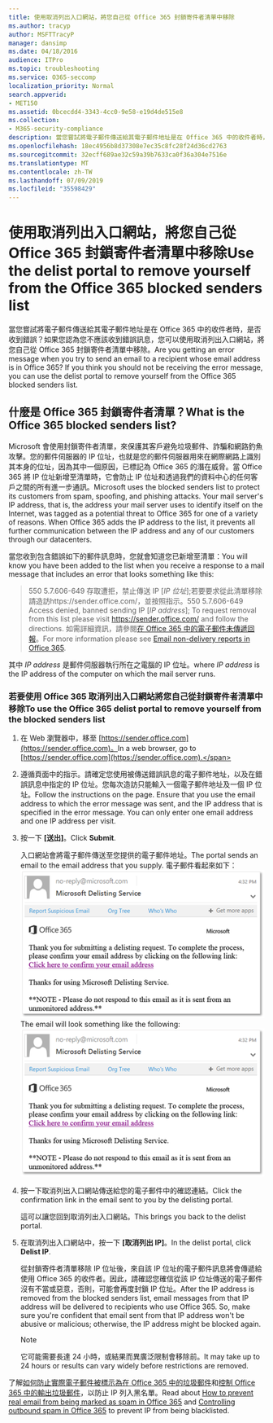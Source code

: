 ```yaml
---
title: 使用取消列出入口網站，將您自己從 Office 365 封鎖寄件者清單中移除
ms.author: tracyp
author: MSFTTracyP
manager: dansimp
ms.date: 04/18/2016
audience: ITPro
ms.topic: troubleshooting
ms.service: O365-seccomp
localization_priority: Normal
search.appverid:
- MET150
ms.assetid: 0bcecdd4-3343-4cc0-9e58-e19d4de515e8
ms.collection:
- M365-security-compliance
description: 當您嘗試將電子郵件傳送給其電子郵件地址是在 Office 365 中的收件者時，是否收到錯誤？如果您認為您不應該收到錯誤訊息，您可以使用取消列出入口網站，將您自己從 Office 365 封鎖寄件者清單中移除。
ms.openlocfilehash: 18ec4956b8d37308e7ec35c8fc28f24d36cd2763
ms.sourcegitcommit: 32ecff689ae32c59a39b7633ca0f36a304e7516e
ms.translationtype: MT
ms.contentlocale: zh-TW
ms.lasthandoff: 07/09/2019
ms.locfileid: "35598429"
---
```

# <a name="use-the-delist-portal-to-remove-yourself-from-the-office-365-blocked-senders-list"></a><span data-ttu-id="c66c8-104">使用取消列出入口網站，將您自己從 Office 365 封鎖寄件者清單中移除</span><span class="sxs-lookup"><span data-stu-id="c66c8-104">Use the delist portal to remove yourself from the Office 365 blocked senders list</span></span>

<span data-ttu-id="c66c8-p102">當您嘗試將電子郵件傳送給其電子郵件地址是在 Office 365 中的收件者時，是否收到錯誤？如果您認為您不應該收到錯誤訊息，您可以使用取消列出入口網站，將您自己從 Office 365 封鎖寄件者清單中移除。</span><span class="sxs-lookup"><span data-stu-id="c66c8-p102">Are you getting an error message when you try to send an email to a recipient whose email address is in Office 365? If you think you should not be receiving the error message, you can use the delist portal to remove yourself from the Office 365 blocked senders list.</span></span>
  
## <a name="what-is-the-office-365-blocked-senders-list"></a><span data-ttu-id="c66c8-107">什麼是 Office 365 封鎖寄件者清單？</span><span class="sxs-lookup"><span data-stu-id="c66c8-107">What is the Office 365 blocked senders list?</span></span>

<span data-ttu-id="c66c8-p103">Microsoft 會使用封鎖寄件者清單，來保護其客戶避免垃圾郵件、詐騙和網路釣魚攻擊。您的郵件伺服器的 IP 位址，也就是您的郵件伺服器用來在網際網路上識別其本身的位址，因為其中一個原因，已標記為 Office 365 的潛在威脅。當 Office 365 將 IP 位址新增至清單時，它會防止 IP 位址和透過我們的資料中心的任何客戶之間的所有進一步通訊。</span><span class="sxs-lookup"><span data-stu-id="c66c8-p103">Microsoft uses the blocked senders list to protect its customers from spam, spoofing, and phishing attacks. Your mail server's IP address, that is, the address your mail server uses to identify itself on the Internet, was tagged as a potential threat to Office 365 for one of a variety of reasons. When Office 365 adds the IP address to the list, it prevents all further communication between the IP address and any of our customers through our datacenters.</span></span>
  
<span data-ttu-id="c66c8-111">當您收到包含錯誤如下的郵件訊息時，您就會知道您已新增至清單：</span><span class="sxs-lookup"><span data-stu-id="c66c8-111">You will know you have been added to the list when you receive a response to a mail message that includes an error that looks something like this:</span></span>
  
> <span data-ttu-id="c66c8-112">550 5.7.606-649 存取遭拒，禁止傳送 IP [_IP 位址_];若要要求從此清單移除請造訪https://sender.office.com/，並按照指示。</span><span class="sxs-lookup"><span data-stu-id="c66c8-112">550 5.7.606-649 Access denied, banned sending IP [_IP address_]; To request removal from this list please visit https://sender.office.com/ and follow the directions.</span></span> <span data-ttu-id="c66c8-113">如需詳細資訊，請參閱[在 Office 365 中的電子郵件未傳遞回報](http://go.microsoft.com/fwlink/?LinkID=526653)。</span><span class="sxs-lookup"><span data-stu-id="c66c8-113">For more information please see [Email non-delivery reports in Office 365](http://go.microsoft.com/fwlink/?LinkID=526653).</span></span>
  
<span data-ttu-id="c66c8-114">其中  _IP address_ 是郵件伺服器執行所在之電腦的 IP 位址。</span><span class="sxs-lookup"><span data-stu-id="c66c8-114">where  _IP address_ is the IP address of the computer on which the mail server runs.</span></span> 
  
### <a name="to-use-the-office-365-delist-portal-to-remove-yourself-from-the-blocked-senders-list"></a><span data-ttu-id="c66c8-115">若要使用 Office 365 取消列出入口網站將您自己從封鎖寄件者清單中移除</span><span class="sxs-lookup"><span data-stu-id="c66c8-115">To use the Office 365 delist portal to remove yourself from the blocked senders list</span></span>

1. <span data-ttu-id="c66c8-116">在 Web 瀏覽器中，移至 [https://sender.office.com](https://sender.office.com)。</span><span class="sxs-lookup"><span data-stu-id="c66c8-116">In a web browser, go to [https://sender.office.com](https://sender.office.com).</span></span>
    
2. <span data-ttu-id="c66c8-p105">遵循頁面中的指示。請確定您使用被傳送錯誤訊息的電子郵件地址，以及在錯誤訊息中指定的 IP 位址。您每次造訪只能輸入一個電子郵件地址及一個 IP 位址。</span><span class="sxs-lookup"><span data-stu-id="c66c8-p105">Follow the instructions on the page. Ensure that you use the email address to which the error message was sent, and the IP address that is specified in the error message. You can only enter one email address and one IP address per visit.</span></span>
    
3. <span data-ttu-id="c66c8-120">按一下 **[送出]**。</span><span class="sxs-lookup"><span data-stu-id="c66c8-120">Click **Submit**.</span></span>
    
    <span data-ttu-id="c66c8-121">入口網站會將電子郵件傳送至您提供的電子郵件地址。</span><span class="sxs-lookup"><span data-stu-id="c66c8-121">The portal sends an email to the email address that you supply.</span></span> <span data-ttu-id="c66c8-122">電子郵件看起來如下：![接收當您透過 delist 入口網站將要求提交的電子郵件的螢幕擷取畫面](media/bf13e4f7-f68c-4e46-baa7-b6ab4cfc13f3.png)</span><span class="sxs-lookup"><span data-stu-id="c66c8-122">The email will look something like the following: ![Screenshot of email received when you submit a request through the delist portal](media/bf13e4f7-f68c-4e46-baa7-b6ab4cfc13f3.png)</span></span>
  
4. <span data-ttu-id="c66c8-123">按一下取消列出入口網站傳送給您的電子郵件中的確認連結。</span><span class="sxs-lookup"><span data-stu-id="c66c8-123">Click the confirmation link in the email sent to you by the delisting portal.</span></span>
    
    <span data-ttu-id="c66c8-124">這可以讓您回到取消列出入口網站。</span><span class="sxs-lookup"><span data-stu-id="c66c8-124">This brings you back to the delist portal.</span></span>
    
5. <span data-ttu-id="c66c8-125">在取消列出入口網站中，按一下 **[取消列出 IP]**。</span><span class="sxs-lookup"><span data-stu-id="c66c8-125">In the delist portal, click **Delist IP**.</span></span>
    
    <span data-ttu-id="c66c8-p107">從封鎖寄件者清單移除 IP 位址後，來自該 IP 位址的電子郵件訊息將會傳遞給使用 Office 365 的收件者。因此，請確認您確信從該 IP 位址傳送的電子郵件沒有不當或惡意，否則，可能會再度封鎖 IP 位址。</span><span class="sxs-lookup"><span data-stu-id="c66c8-p107">After the IP address is removed from the blocked senders list, email messages from that IP address will be delivered to recipients who use Office 365. So, make sure you're confident that email sent from that IP address won't be abusive or malicious; otherwise, the IP address might be blocked again.</span></span>
    
    > [!NOTE]
    > <span data-ttu-id="c66c8-128">它可能需要長達 24 小時，或結果而異廣泛限制會移除前。</span><span class="sxs-lookup"><span data-stu-id="c66c8-128">It may take up to 24 hours or results can vary widely before restrictions are removed.</span></span>
    
<span data-ttu-id="c66c8-129">了解[如何防止實際電子郵件被標示為在 Office 365 中的垃圾郵件](prevent-email-from-being-marked-as-spam.md )和[控制 Office 365 中的輸出垃圾郵件](outbound-spam-controls.md)，以防止 IP 列入黑名單。</span><span class="sxs-lookup"><span data-stu-id="c66c8-129">Read about [How to prevent real email from being marked as spam in Office 365](prevent-email-from-being-marked-as-spam.md ) and [Controlling outbound spam in Office 365](outbound-spam-controls.md) to prevent IP from being blacklisted.</span></span>
